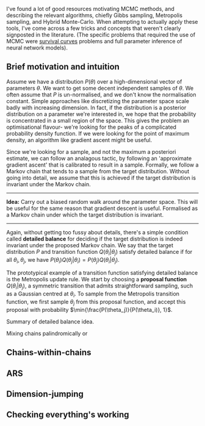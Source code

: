 <script type="text/x-mathjax-config"> MathJax.Hub.Config({ tex2jax: { inlineMath: [['$','$'], ['\\(','\\)']], processEscapes: true } }); </script> <script src="https://cdnjs.cloudflare.com/ajax/libs/mathjax/2.7.0/MathJax.js?config=TeX-AMS-MML_HTMLorMML" type="text/javascript"></script>

I've found a lot of good resources motivating MCMC methods, and describing the relevant algorithms, chiefly Gibbs sampling, Metropolis sampling, and Hybrid Monte-Carlo. When attempting to actually apply these tools, I've come across a few tricks and concepts that weren't clearly signposted in the literature. (The specific problems that required the use of MCMC were [survival curves](https://hilbert-spaess.github.io/STATS-survival-curves/) problems and full parameter inference of neural network models).

## Brief motivation and intuition

Assume we have a distribution $P(\theta)$ over a high-dimensional vector of parameters $\theta$. We want to get some decent independent samples of $\theta$. We often assume that $P$ is un-normalised, and we don't know the normalisation constant. Simple approaches like discretizing the parameter space scale badly with increasing dimension. In fact, if the distribution is a posterior distribution on a parameter we're interested in, we hope that the probability is concentrated in a small region of the space. This gives the problem an optimisational flavour- we're looking for the peaks of a complicated probability density function. If we were looking for the point of maximum density, an algorithm like gradient ascent might be useful.

Since we're looking for a sample, and not the maximum a posteriori estimate, we can follow an analagous tactic, by following an 'approximate gradient ascent' that is calibrated to result in a sample. Formally, we follow a Markov chain that tends to a sample from the target distribution. Without going into detail, we assume that this is achieved if the target distribution is invariant under the Markov chain.


----

**Idea:** Carry out a biased random walk around the parameter space. This will be useful for the same reason that gradient descent is useful. Formalised as a Markov chain under which the target distribution is invariant.

----

Again, without getting too fussy about details, there's a simple condition called **detailed balance** for deciding if the target distribution is indeed invariant under the proposed Markov chain. We say that the target distribution $P$ and transition function $Q(\theta_i \vert \theta_j)$ satisfy detailed balance if for all $\theta_i, \theta_j$, we have $P(\theta_i) Q(\theta_j \vert \theta_i) = P(\theta_j) Q(\theta_i \vert \theta_j)$.

The prototypical example of a transition function satisfying detailed balance is the Metropolis update rule. We start by choosing a **proposal function** $Q(\theta_i \vert \theta_j)$, a symmetric transition that admits straightforward sampling, such as a Gaussian centred at $\theta_i$. To sample from the Metropolis transition function, we first sample $\theta_j$ from this proposal function, and accept this proposal with probability $\min{\frac{P(\theta_j)}{P(\theta_i)}, 1}$. 

Summary of detailed balance idea.

Mixing chains palindromically or 

## Chains-within-chains

## ARS

## Dimension-jumping

## Checking everything's working
